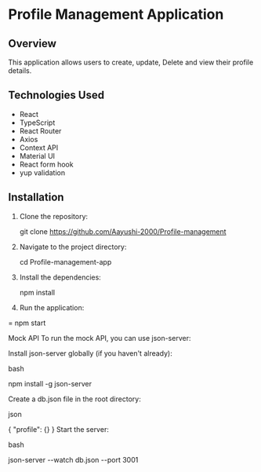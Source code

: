# Profile Management Application

## Overview

This application allows users to create, update, Delete and view their profile details.

## Technologies Used

- React
- TypeScript
- React Router
- Axios
- Context API
- Material UI
- React form hook 
- yup validation

## Installation

1. Clone the repository:

   git clone https://github.com/Aayushi-2000/Profile-management

2. Navigate to the project directory:

   cd Profile-management-app

3. Install the dependencies:

   npm install

4. Run the application:

=  npm start



Mock API
To run the mock API, you can use json-server:

Install json-server globally (if you haven't already):

bash

npm install -g json-server

Create a db.json file in the root directory:

json

{
  "profile": {}
}
Start the server:

bash

json-server --watch db.json --port 3001
